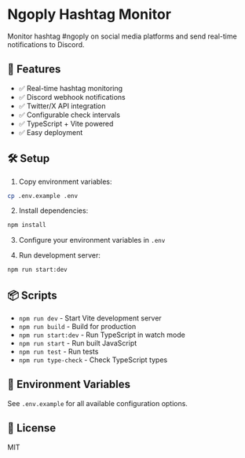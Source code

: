 # Ngoply Hashtag Monitor

Monitor hashtag #ngoply on social media platforms and send real-time notifications to Discord.

## 🚀 Features

- ✅ Real-time hashtag monitoring
- ✅ Discord webhook notifications
- ✅ Twitter/X API integration
- ✅ Configurable check intervals
- ✅ TypeScript + Vite powered
- ✅ Easy deployment

## 🛠️ Setup

1. Copy environment variables:
```bash
cp .env.example .env
```

2. Install dependencies:
```bash
npm install
```

3. Configure your environment variables in `.env`

4. Run development server:
```bash
npm run start:dev
```

## 📦 Scripts

- `npm run dev` - Start Vite development server
- `npm run build` - Build for production
- `npm run start:dev` - Run TypeScript in watch mode
- `npm run start` - Run built JavaScript
- `npm run test` - Run tests
- `npm run type-check` - Check TypeScript types

## 🔧 Environment Variables

See `.env.example` for all available configuration options.

## 📝 License

MIT
